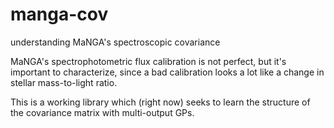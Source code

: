 # manga-cov
understanding MaNGA's spectroscopic covariance

MaNGA's spectrophotometric flux calibration is not perfect, but it's important to characterize, since a bad calibration looks a lot like a change in stellar mass-to-light ratio.

This is a working library which (right now) seeks to learn the structure of the covariance matrix with multi-output GPs.
